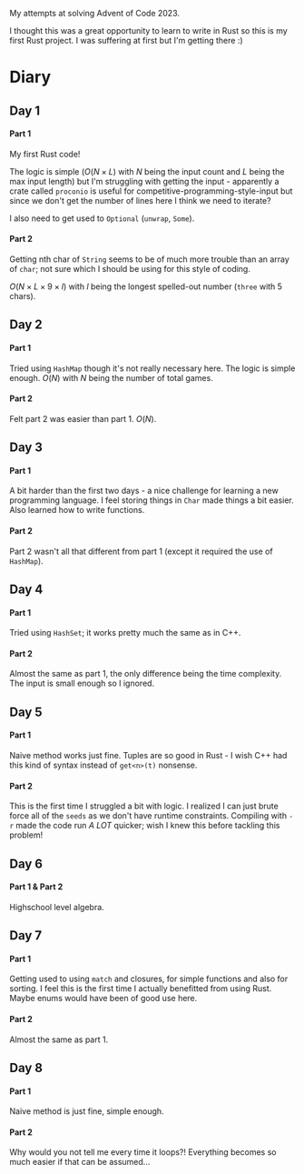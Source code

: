 My attempts at solving Advent of Code 2023.

I thought this was a great opportunity to learn to write in Rust so this is my first Rust project. I was suffering at first but I'm getting there :)


# Diary
## Day 1
#### Part 1
My first Rust code! 

The logic is simple ($O(N\times L)$ with $N$ being the input count and $L$ being the max input length) but I'm struggling with getting the input - apparently a crate called `proconio` is useful for competitive-programming-style-input but since we don't get the number of lines here I think we need to iterate?

I also need to get used to `Optional` (`unwrap`, `Some`).

#### Part 2
Getting nth char of `String` seems to be of much more trouble than an array of `char`; not sure which I should be using for this style of coding.

$O(N \times L \times 9 \times l)$ with $l$ being the longest spelled-out number (`three` with 5 chars).

## Day 2
#### Part 1
Tried using `HashMap` though it's not really necessary here. The logic is simple enough. $O(N)$ with $N$ being the number of total games.

#### Part 2
Felt part 2 was easier than part 1. $O(N)$.

## Day 3
#### Part 1
A bit harder than the first two days - a nice challenge for learning a new programming language. I feel storing things in `Char` made things a bit easier. Also learned how to write functions.

#### Part 2
Part 2 wasn't all that different from part 1 (except it required the use of `HashMap`).

## Day 4
#### Part 1
Tried using `HashSet`; it works pretty much the same as in C++.

#### Part 2
Almost the same as part 1, the only difference being the time complexity. The input is small enough so I ignored.

## Day 5
#### Part 1
Naive method works just fine. Tuples are so good in Rust - I wish C++ had this kind of syntax instead of `get<n>(t)` nonsense.

#### Part 2
This is the first time I struggled a bit with logic. I realized I can just brute force all of the `seeds` as we don't have runtime constraints. Compiling with `-r` made the code run _A LOT_ quicker; wish I knew this before tackling this problem! 

## Day 6
#### Part 1 & Part 2
Highschool level algebra.

## Day 7
#### Part 1
Getting used to using `match` and closures, for simple functions and also for sorting. I feel this is the first time I actually benefitted from using Rust. Maybe enums would have been of good use here.

#### Part 2
Almost the same as part 1.

## Day 8
#### Part 1
Naive method is just fine, simple enough.

#### Part 2
Why would you not tell me every time it loops?! Everything becomes so much easier if that can be assumed...